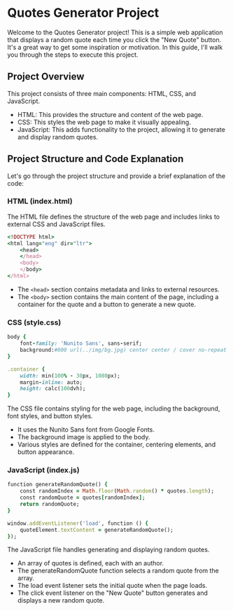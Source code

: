 # Quotes Generator Project

Welcome to the Quotes Generator project! This is a simple web application that displays a random quote each time you click the "New Quote" button. It's a great way to get some inspiration or motivation. In this guide, I'll walk you through the steps to execute this project.

## Project Overview
This project consists of three main components: HTML, CSS, and JavaScript.

- HTML: This provides the structure and content of the web page.
- CSS: This styles the web page to make it visually appealing.
- JavaScript: This adds functionality to the project, allowing it to generate and display random quotes.

## Project Structure and Code Explanation
Let's go through the project structure and provide a brief explanation of the code:

### HTML (index.html)
The HTML file defines the structure of the web page and includes links to external CSS and JavaScript files.

```ruby
<!DOCTYPE html>
<html lang="eng" dir="ltr">
    <head>
    </head>
    <body>
    </body>
</html>
```

- The `<head>` section contains metadata and links to external resources.
- The `<body>` section contains the main content of the page, including a container for the quote and a button to generate a new quote.
### CSS (style.css)

```ruby
body {
    font-family: 'Nunito Sans', sans-serif;
    background:#000 url(../img/bg.jpg) center center / cover no-repeat fixed;
}

.container {
    width: min(100% - 30px, 1080px);
    margin-inline: auto;
    height: calc(100dvh);
}
```

The CSS file contains styling for the web page, including the background, font styles, and button styles.

- It uses the Nunito Sans font from Google Fonts.
- The background image is applied to the body.
- Various styles are defined for the container, centering elements, and button appearance.
### JavaScript (index.js)

```ruby
function generateRandomQuote() {
    const randomIndex = Math.floor(Math.random() * quotes.length);
    const randomQuote = quotes[randomIndex];
    return randomQuote;
}

window.addEventListener('load', function () {
    quoteElement.textContent = generateRandomQuote();
});
```

The JavaScript file handles generating and displaying random quotes.

- An array of quotes is defined, each with an author.
- The generateRandomQuote function selects a random quote from the array.
- The load event listener sets the initial quote when the page loads.
- The click event listener on the "New Quote" button generates and displays a new random quote.